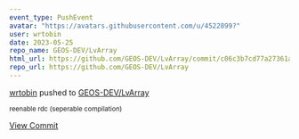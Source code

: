 ```yaml
---
event_type: PushEvent
avatar: "https://avatars.githubusercontent.com/u/4522899?"
user: wrtobin
date: 2023-05-25
repo_name: GEOS-DEV/LvArray
html_url: https://github.com/GEOS-DEV/LvArray/commit/c06c3b7cd77a27361a739fa3b9f1b5ce9fdc8ecb
repo_url: https://github.com/GEOS-DEV/LvArray
---
```


<a href='https://github.com/wrtobin' target='_blank'>wrtobin</a> pushed to <a href='https://github.com/GEOS-DEV/LvArray' target='_blank'>GEOS-DEV/LvArray</a>

<small>reenable rdc (seperable compilation)</small>

<a href='https://github.com/GEOS-DEV/LvArray/commit/c06c3b7cd77a27361a739fa3b9f1b5ce9fdc8ecb' target='_blank'>View Commit</a>